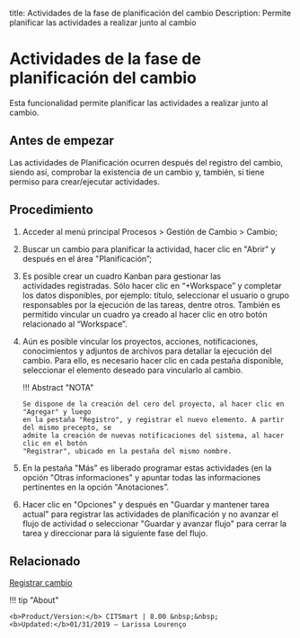 title: Actividades de la fase de planificación del cambio
Description: Permite planificar las actividades a realizar junto al cambio 
# Actividades de la fase de planificación del cambio 

Esta funcionalidad permite planificar las actividades a realizar junto al cambio.

Antes de empezar
----------------

Las actividades de Planificación ocurren después del registro del cambio, siendo así,
comprobar la existencia de un cambio y, también, si tiene permiso para
crear/ejecutar actividades.  

Procedimiento 
-------------

1.  Acceder al menú principal Procesos \>
    Gestión de Cambio \> Cambio;

2.  Buscar un cambio para planificar la actividad, hacer clic en "Abrir" y
    después en el área "Planificación”;

3.  Es posible crear un cuadro Kanban para gestionar las actividades registradas. Sólo hacer clic en “+Workspace” y completar los datos
    disponibles, por ejemplo: título, seleccionar el usuario o grupo responsables por la ejecución de las tareas, dentre otros. También     es permitido vincular un cuadro ya creado al hacer clic en otro botón relacionado al “Workspace”.

4.  Aún es posible vincular los proyectos, acciones, notificaciones, conocimientos y adjuntos de archivos para detallar la ejecución del cambio. Para ello, es necesario hacer clic en cada pestaña disponible, seleccionar el elemento deseado para vincularlo al cambio.

    !!! Abstract "NOTA"
    
        Se dispone de la creación del cero del proyecto, al hacer clic en "Agregar" y luego
        en la pestaña "Registro", y registrar el nuevo elemento. A partir del mismo precepto, se
        admite la creación de nuevas notificaciones del sistema, al hacer clic en el botón
        "Registrar", ubicado en la pestaña del mismo nombre.

5.  En la pestaña "Más" es liberado programar estas actividades (en la opción "Otras informaciones"
    y apuntar todas las informaciones pertinentes en la opción "Anotaciones”.

6.  Hacer clic en "Opciones" y después en "Guardar y mantener tarea actual" para registrar
    las actividades de planificación y no avanzar el flujo de actividad o seleccionar "Guardar
    y avanzar flujo" para cerrar la tarea y direccionar para lá siguiente fase del flujo.

Relacionado 
------------

[Registrar cambio](/es-es/citsmart-platform-9/processes/change/use/register-change.html)

!!! tip "About"

    <b>Product/Version:</b> CITSmart | 8.00 &nbsp;&nbsp;
    <b>Updated:</b>01/31/2019 – Larissa Lourenço


